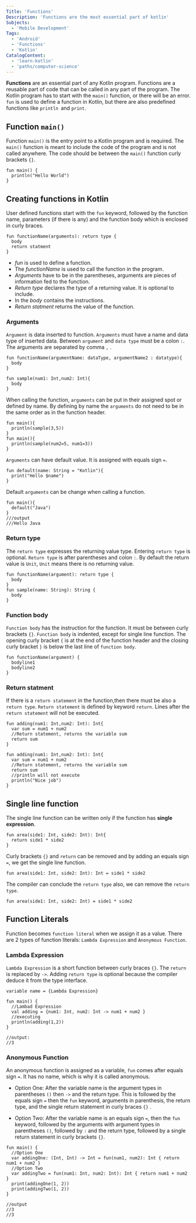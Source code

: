 ```yaml
---
Title: 'Functions'
Description: 'Functions are the most essential part of kotlin'
Subjects: 
  - 'Mobile Development'
Tags: 
  - 'Android'
  - 'Functions'
  - 'Kotlin'
CatalogContent: 
  - 'learn-kotlin'
  - 'paths/computer-science'
---
```



**Functions** are an essential part of any Kotlin program. Functions are a reusable part of code that can be called in any part of the program. The Kotlin program has to start with the `main()` function, or there will be an error. `fun` is used to define a function in Kotlin, but there are also predefined functions like `println `and `print`.

## Function `main()`

Function `main()` is the entry point to a Kotlin program and is required. The `main()` function is meant to include the code of the program and is not called anywhere. The code should be between the `main()` function curly brackets `{}`.

```
fun main() {
  println("Hello World")
}
```
## Creating functions in Kotlin ###

User defined functions start with the `fun` keyword, followed by the function name, parameters (if there is any) and the function body which is enclosed in curly braces.

```
fun functionName(arguments): return type {
  body
  return statment
}
```
+ *fun* is used to define a function.
+ The *functionName* is used to call the function in the program.
+ *Arguments* have to be in the parentheses, arguments are pieces of information fed to the function.
+ *Return type* declares the type of a returning value. It is optional to include.
+ In the *body* contains the instructions.
+ *Return statment* returns the value of the function.

### Arguments

`Argument` is data inserted to function. `Arguments` must have a name and data type of inserted data. Between `argument` and `data type` must be a colon `:`. The arguments are separated by comma `,` .
```
fun functionName(argumentName: dataType, argumentName2 : datatype){
  body
}

fun sample(num1: Int,num2: Int){
  body
}
```
When calling the function, `arguments` can be put in their assigned spot or defined by name. By defining by name the `arguments` do not need to be in the same order as in the function header.

```
fun main(){
  println(sample(3,5))
}
fun main(){
  println(sample(num2=5, num1=3))
}
```

`Arguments` can have default value. It is assigned with equals sign `=`.

```
fun default(name: String = "Kotlin"){
  print("Hello $name")
}
```
Default `arguments` can be change when calling a function.
```
fun main(){
  default("Java")
}
///output
///Hello Java
```


### Return type

The `return type` expresses the returning value type. Entering `return type` is optional. `Return type` is after parentheses and colon `:`. By default the return value is `Unit`, `Unit` means there is no returning value.

```
fun functionName(argument): return type {
  body
}
fun sample(name: String): String {
  body
}
```

### Function body

`Function body` has the instruction for the function. It must be between curly brackets `{}`. `Function body` is indented, except for single line function. The opening curly bracket `{` is at the end of the function header and the closing curly bracket `}` is below the last line of `function body`.

```
fun functionName(argument) {
  bodyline1
  bodyline2
}
```

### Return statment

If there is a `return statement` in the function,then there must be also a `return type`. `Return statement` is defined by keyword `return`. Lines after the `return statement` will not be executed.

```
fun adding(num1: Int,num2: Int): Int{
  var sum = num1 + num2
  //Return statement, returns the variable sum
  return sum
}

fun adding(num1: Int,num2: Int): Int{
  var sum = num1 + num2
  //Return statement, returns the variable sum
  return sum
  //println will not execute
  println("Nice job")
}
```

## Single line function

The single line function can be written only if the function has **single expression**.

```
fun area(side1: Int, side2: Int): Int{
  return side1 * side2
}
```
Curly brackets `{}` and `return` can be removed and by adding an equals sign `=`, we get the single line function.

```
fun area(side1: Int, side2: Int): Int = side1 * side2
```

The compiler can conclude the `return type` also, we can remove the `return type`.

```
fun area(side1: Int, side2: Int) = side1 * side2
```

## Function Literals

Function becomes `function literal` when we assign it as a value. There are 2 types of function literals: `Lambda Expression` and `Anonymous Function`.

### Lambda Expression

`Lambda Expression` is a short function between curly braces `{}`. The `return` is replaced by `->`. Adding `return type` is optional because the compiler deduce it from the type interface.

```
variable name = {Lambda Expression}

fun main() {
  //Lambad Expression
  val adding = {num1: Int, num2: Int -> num1 + num2 }
  //executing
  println(adding(1,2))
}

//output:
//3
```

### Anonymous Function

An anonymous function is assigned as a variable, `fun` comes after equals sign `=`. It has no name, which is why it is called anonymous. 

- Option One: After the variable name is the argument types in parentheses `()` then `->` and the return type. This is followed by the equals sign `=` then the `fun` keyword, arguments in parenthesis, the return type, and the single return statement in curly braces `{}` .

- Option Two: After the variable name is an equals sign `=`, then the `fun` keyword, followed by the arguments with argument types in parentheses `()`, followed by `:` and the return type, followed by a single return statement in curly brackets `{}`.

```
fun main() {
  //Option One
  var addingOne: (Int, Int) -> Int = fun(num1, num2): Int { return num1 + num2 }
  //Option Two
  var addingTwo = fun(num1: Int, num2: Int): Int { return num1 + num2 }
  print(addingOne(1, 2))
  print(addingTwo(1, 2))
} 

//output
//3
//3
```
